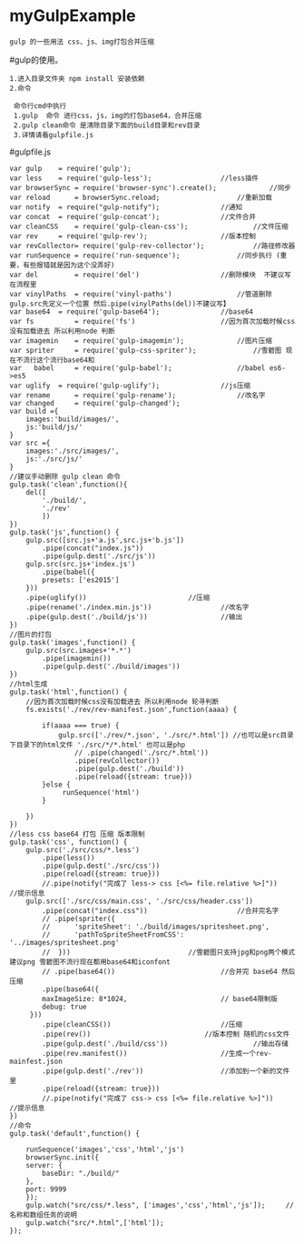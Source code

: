 # myGulpExample
	gulp 的一些用法 css、js、img打包合并压缩

#gulp的使用。

	1.进入目录文件夹 npm install 安装依赖
	2.命令 

	 命令行cmd中执行
	 1.gulp  命令 进行css，js，img的打包base64，合并压缩
	 2.gulp clean命令 是清除目录下面的build目录和rev目录
	 3.详情请看gulpfile.js      
      
#gulpfile.js

	var gulp 	= require('gulp');
	var less 	= require('gulp-less');					//less插件
	var browserSync = require('browser-sync').create(); 			//同步
	var reload      = browserSync.reload;					//重新加载
	var notify 	= require("gulp-notify");				//通知
	var concat 	= require('gulp-concat');				//文件合并
	var cleanCSS 	= require('gulp-clean-css');				//文件压缩
	var rev 	= require('gulp-rev');					//版本控制
	var revCollector= require('gulp-rev-collector');			//路径修改器
	var runSequence = require('run-sequence');				//同步执行 (重要，有些报错就是因为这个没弄好)
	var del         = require('del')					//删除模块	不建议写在流程里
	var vinylPaths  = require('vinyl-paths')				//管道删除 gulp.src先定义一个位置 然后.pipe(vinylPaths(del))不建议写】
	var base64 	= require('gulp-base64');				//base64
	var fs          = require('fs')						//因为首次加载时候css没有加载进去 所以利用node 判断
	var imagemin 	= require('gulp-imagemin');				//图片压缩
	var spriter 	= require('gulp-css-spriter');				//雪碧图 现在不流行这个流行base64和
	var   babel 	= require('gulp-babel');				//babel es6->es5
	var uglify 	= require('gulp-uglify');				//js压缩
	var rename     	= require('gulp-rename');				//改名字
	var changed  	= require('gulp-changed');			
	var build ={
		images:'build/images/',
		js:'build/js/'
	}
	var src ={
		images:'./src/images/',
		js:'./src/js/'
	}
	//建议手动删除 gulp clean 命令
	gulp.task('clean',function(){
		del([
			'./build/',
			'./rev'
			])	
	})
	gulp.task('js',function() {
		gulp.src([src.js+'a.js',src.js+'b.js'])
			.pipe(concat("index.js"))  
			.pipe(gulp.dest('./src/js'))
		gulp.src(src.js+'index.js')
			.pipe(babel({
		    presets: ['es2015']
		}))
		.pipe(uglify())							//压缩
		.pipe(rename('./index.min.js'))					//改名字
		.pipe(gulp.dest('./build/js'))					//输出
	})
	//图片的打包
	gulp.task('images',function() {
		gulp.src(src.images+'*.*')
			.pipe(imagemin())
			.pipe(gulp.dest('./build/images'))
	})
	//html生成
	gulp.task('html',function() {
		//因为首次加载时候css没有加载进去 所以利用node 轮寻判断
		fs.exists('./rev/rev-manifest.json',function(aaaa) {

			if(aaaa === true) {
				gulp.src(['./rev/*.json', './src/*.html']) //也可以是src目录下目录下的html文件 './src/*/*.html' 也可以是php
					// .pipe(changed('./src/*.html'))
					.pipe(revCollector())
					.pipe(gulp.dest('./build'))
					.pipe(reload({stream: true}))	
			}else {
				 runSequence('html') 
			}

		})	
	})
	//less css base64 打包 压缩 版本限制
	gulp.task('css', function() {
		gulp.src('./src/css/*.less')
			.pipe(less())
			.pipe(gulp.dest('./src/css'))
			.pipe(reload({stream: true}))	
			//.pipe(notify("完成了 less-> css [<%= file.relative %>]"))      //提示信息
		gulp.src(['./src/css/main.css', './src/css/header.css'])
		    .pipe(concat("index.css"))   					//合并完名字
			// .pipe(spriter({			       
			//   	'spriteSheet': './build/images/spritesheet.png',
			//   	'pathToSpriteSheetFromCSS': '../images/spritesheet.png'
			//  }))								//雪碧图只支持jpg和png两个模式建议png 雪碧图不流行现在都用base64和iconfont
		    // .pipe(base64())							//合并完 base64 然后压缩
		    .pipe(base64({
		    maxImageSize: 8*1024, 						// base64限制版 
		    debug: true
		 }))
		    .pipe(cleanCSS())							//压缩
		    .pipe(rev())							//版本控制 随机的css文件
		    .pipe(gulp.dest('./build/css')) 					//输出存储
			.pipe(rev.manifest())  						//生成一个rev-mainfest.json
			.pipe(gulp.dest('./rev'))					//添加到一个新的文件里
			.pipe(reload({stream: true}))
			//.pipe(notify("完成了 css-> css [<%= file.relative %>]"))	     //提示信息
	})
	//命令
	gulp.task('default',function() {

	    runSequence('images','css','html','js')
	    browserSync.init({
		server: {
		    baseDir: "./build/"
		},
		port: 9999
	    });
		gulp.watch("src/css/*.less", ['images','css','html','js']);		//名称和数组任务的说明
		gulp.watch("src/*.html",['html']);
	});
   
